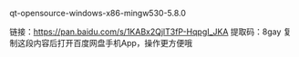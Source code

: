qt-opensource-windows-x86-mingw530-5.8.0

链接：https://pan.baidu.com/s/1KABx2QjlT3fP-HqpgI_JKA 
提取码：8gay 
复制这段内容后打开百度网盘手机App，操作更方便哦